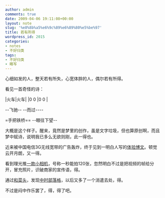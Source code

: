 ```yaml
---
author: admin
comments: true
date: 2009-04-06 19:11:08+00:00
layout: note
slug: '%e8%8b%a5%e6%9c%89%e6%89%80%e5%be%97'
title: 若有所得
wordpress_id: 2015
categories:
- notes
- 不好归类
tags:
- 不好归类
- 瞎写
---
```


心细如发的人，整天若有所失，心宽体胖的人，偶尔若有所得。

看见一首奇怪的诗：

|火车|火车|
|0 0 |0 0 |

--飞驰--
--而过----

=手把铁桥==
--眼往下望--

大概是这个样子。醒来，竟然是梦里的创作，虽是文字垃圾，但也算原创啊，而且梦中赋诗，说明我已多么无欲则刚，此一得也。

近来被中国电信3G无线宽带的广告轰炸，终于见到一明白人写的[体验博文](http://hi.baidu.com/shuangye/blog/item/02029b50350a8f6a8435246f.html)。顿觉云开月朗，又一得。

看到理光推[一款小相机](http://www.rayi.cn/viewProduct.do?id=10647)，号称一秒能拍120张，忽然明白不过是把视频的帧给分开，冒充照片，识破商家的宣传语，得。

通过[和菜头](http://www.hecaitou.net)，发现[中时部落格](http://blog.chinatimes.com/)，以后又多了一个消遣去处，得。

不过是闷中作乐罢了，得，得了吧。
